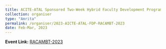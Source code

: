 ```yaml
---
title: ACITE-ATAL Sponsored Two-Week Hybrid Faculty Development Program
collection: organiser
type: "Amrita"
permalink: /organiser/2023-AICTE-ATAL-FDP-RACAMBT-2023
date: Feb-Mar, 2023
---
```



**Event Link:** [RACAMBT-2023](https://www.amrita.edu/events/racambt/)
